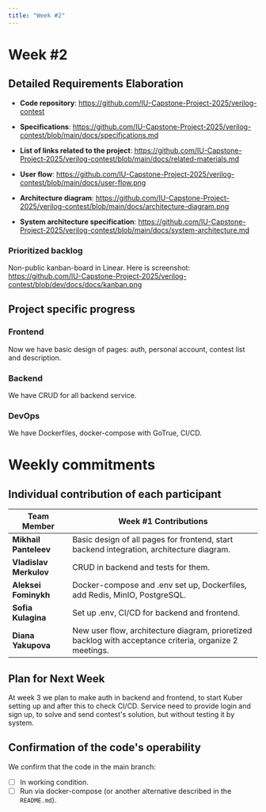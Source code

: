 ```yaml
---
title: "Week #2"
---
```


# **Week #2**

## Detailed Requirements Elaboration

- **Code repository**: https://github.com/IU-Capstone-Project-2025/verilog-contest

- **Specifications**: https://github.com/IU-Capstone-Project-2025/verilog-contest/blob/main/docs/specifications.md

- **List of links related to the project**: https://github.com/IU-Capstone-Project-2025/verilog-contest/blob/main/docs/related-materials.md

- **User flow**: https://github.com/IU-Capstone-Project-2025/verilog-contest/blob/main/docs/user-flow.png

- **Architecture diagram**: https://github.com/IU-Capstone-Project-2025/verilog-contest/blob/main/docs/architecture-diagram.png

- **System architecture specification**: https://github.com/IU-Capstone-Project-2025/verilog-contest/blob/main/docs/system-architecture.md


### Prioritized backlog

Non-public kanban-board in Linear.
Here is screenshot: https://github.com/IU-Capstone-Project-2025/verilog-contest/blob/dev/docs/docs/kanban.png

## Project specific progress

### Frontend

Now we have basic design of pages: auth, personal account, contest list and description. 

### Backend

We have CRUD for all backend service.

### DevOps
We have Dockerfiles, docker-compose with GoTrue, CI/CD.



# Weekly commitments

## Individual contribution of each participant

| Team Member            | Week #1 Contributions                                                                      |
| ---------------------- | ------------------------------------------------------------------------------------------ |
| **Mikhail Panteleev**  | Basic design of all pages for frontend, start backend integration, architecture diagram.                        |
| **Vladislav Merkulov** | CRUD in backend and tests for them.                       |
| **Aleksei Fominykh**   | Docker-compose and .env set up, Dockerfiles, add Redis, MinIO, PostgreSQL.                                  |
| **Sofia Kulagina**     | Set up .env, CI/CD for backend and frontend.             |
| **Diana Yakupova**     | New user flow, architecture diagram, prioretized backlog with acceptance criteria, organize 2 meetings. |


## Plan for Next Week

At week 3 we plan to make auth in backend and frontend, to start Kuber setting up and after this to check CI/CD. Service need to provide login and sign up, to solve and send contest's solution, but without testing it by system.

## Confirmation of the code's operability

We confirm that the code in the main branch:
- [ ] In working condition.
- [ ] Run via docker-compose (or another alternative described in the `README.md`).
